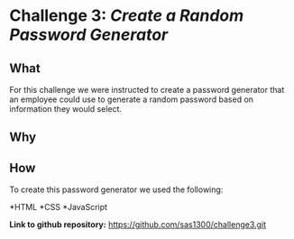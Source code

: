# Challenge 3:  *Create a Random Password Generator*

## What
For this challenge we were instructed to create a password generator that an employee could use to generate a random password based on information they would select.  

## Why

## How
To create this password generator we used the following:

*HTML
*CSS
*JavaScript






**Link to github repository:**  https://github.com/sas1300/challenge3.git 